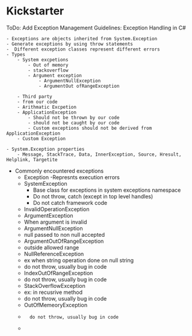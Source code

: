 # Kickstarter

ToDo: Add Exception Management
Guidelines:
Exception Handling in C#
	
	- Exceptions are objects inherited from System.Exception
	- Generate exceptions by using throw statements
	-  Different exception classes represent different errors
	- Types
		- System excpetions
			- Out of memory
			- stackoverflow
			- Argument exception
				- ArgumentNullException
				- ArgumentOut ofRangeException
		
		- Third party
		- from our code
		- Arithmatic Excpetion
		- ApplicationException
			- Should not be thrown by our code
			- should not be caught by our code
			- Custom exceptions should not be derived from ApplicationException
		- Custom Exception
		
	- System.Exception properties
		- Message, StackTrace, Data, InnerException, Source, Hresult, Helplink, Targetite
- Commonly encountered exceptions
	- Exception
 		-Represnts execution errors 
 	- SystemException
  	  	- Base class for exceptions in system exceptions namespace
     	- Do not throw, catch (except in top level handles)
        - Do not catch framework code
   	- InvalidOperationException
   	- ArgumentException
   	- 	When argument is invalid
   	- ArgumentNullException
   	- 	null passed to non null accepted 
   	- ArgumentOutOfRangeException
   	- 	outside allowed range
   	- NullReferenceException
   	- 	ex when string operation done on null string
   	- 	do not throw, usually bug in code
   	- IndexOutOfRangeException
   	- 	do not throw, usually bug in code
   	- StackOverflowException
   	- 	ex: in recusrive method
   	- 	do not throw, usually bug in code
   	- OutOfMemeoryException
   	-   	do not throw, usually bug in code
 
  - 


   

















  

